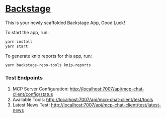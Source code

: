 # [Backstage](https://backstage.io)

This is your newly scaffolded Backstage App, Good Luck!

To start the app, run:

```sh
yarn install
yarn start
```

To generate knip reports for this app, run:

```sh
yarn backstage-repo-tools knip-reports
```

### Test Endpoints

1. MCP Server Configuration: <http://localhost:7007/api/mcp-chat-client/config/status>
2. Available Tools: <http://localhost:7007/api/mcp-chat-client/test/tools>
3. Latest News Test: <http://localhost:7007/api/mcp-chat-client/test/latest-news>
